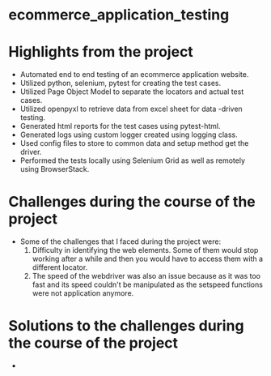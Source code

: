 # ecommerce_application_testing
# Highlights from the project
- Automated end to end testing of an ecommerce application website.
- Utilized python, selenium, pytest for creating the test cases. 
- Utilized Page Object Model to separate the locators and actual test cases. 
- Utilized openpyxl to retrieve data from excel sheet for data -driven testing. 
- Generated html reports for the test cases using pytest-html. 
- Generated logs using custom logger created using logging class. 
- Used config files to store to common data and setup method get the driver. 
- Performed the tests locally using Selenium Grid as well as remotely using BrowserStack.


# Challenges during the course of the project
- Some of the challenges that I faced during the project were:
    1. Difficulty in identifying the web elements. Some of them would stop working after a while and then you would have to access them with a different locator.
    2. The speed of the webdriver was also an issue because as it was too fast and its speed couldn't be manipulated as the setspeed functions were not application anymore.
    
# Solutions to the challenges during the course of the project
- 
